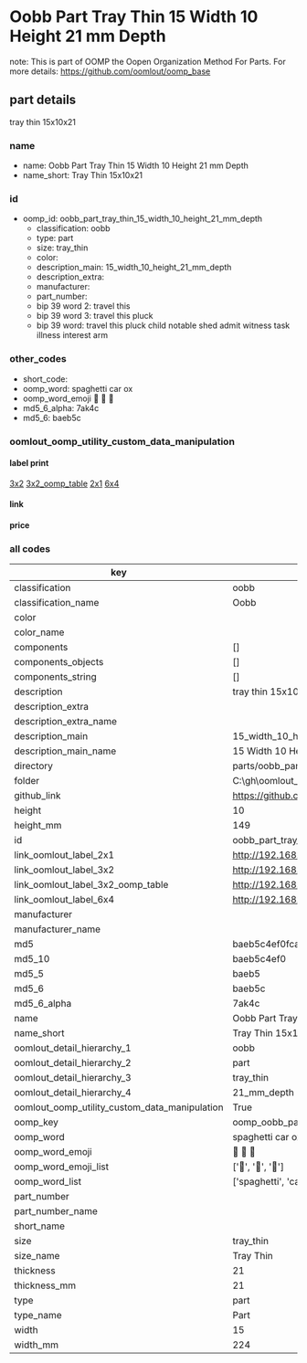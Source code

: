 # Oobb Part Tray Thin 15 Width 10 Height 21 mm Depth  

note: This is part of OOMP the Oopen Organization Method For Parts. For more details: https://github.com/oomlout/oomp_base

##  part details
  



tray thin 15x10x21



### name
* name: Oobb Part Tray Thin 15 Width 10 Height 21 mm Depth
* name_short: Tray Thin 15x10x21 
### id
* oomp_id: oobb_part_tray_thin_15_width_10_height_21_mm_depth
  * classification: oobb
  * type: part
  * size: tray_thin
  * color: 
  * description_main: 15_width_10_height_21_mm_depth
  * description_extra: 
  * manufacturer: 
  * part_number: 
  * bip 39 word 2: travel this
  * bip 39 word 3: travel this pluck
  * bip 39 word: travel this pluck child notable shed admit witness task illness interest arm

### other_codes
* short_code: 
* oomp_word: spaghetti car ox
* oomp_word_emoji :spaghetti: :car: :ox:
* md5_6_alpha: 7ak4c
* md5_6: baeb5c






### oomlout_oomp_utility_custom_data_manipulation
#### label print
[3x2](http://192.168.1.245:1112/?label=oomp%207ak4c)
[3x2_oomp_table](http://192.168.1.108:1112/?label=oomp%207ak4c)
[2x1](http://192.168.1.242:1112/?label=oomp%207ak4c)
[6x4](http://192.168.1.55:1112/?label=oomp%207ak4c)    

#### link

                              

#### price







### all codes 
| key | value |  
| --- | --- |  
| classification | oobb |  
| classification_name | Oobb |  
| color |  |  
| color_name |  |  
| components | [] |  
| components_objects | [] |  
| components_string | [] |  
| description | tray thin 15x10x21 |  
| description_extra |  |  
| description_extra_name |  |  
| description_main | 15_width_10_height_21_mm_depth |  
| description_main_name | 15 Width 10 Height 21 mm Depth |  
| directory | parts/oobb_part_tray_thin_15_width_10_height_21_mm_depth |  
| folder | C:\gh\oomlout_oobb_version_4_generated_parts\parts\oobb_part_tray_thin_15_width_10_height_21_mm_depth |  
| github_link | https://github.com/oomlout/oomlout_oomp_part_src/tree/main/parts/oobb_part_tray_thin_15_width_10_height_21_mm_depth |  
| height | 10 |  
| height_mm | 149 |  
| id | oobb_part_tray_thin_15_width_10_height_21_mm_depth |  
| link_oomlout_label_2x1 | http://192.168.1.242:1112/?label=oomp%207ak4c |  
| link_oomlout_label_3x2 | http://192.168.1.245:1112/?label=oomp%207ak4c |  
| link_oomlout_label_3x2_oomp_table | http://192.168.1.108:1112/?label=oomp%207ak4c |  
| link_oomlout_label_6x4 | http://192.168.1.55:1112/?label=oomp%207ak4c |  
| manufacturer |  |  
| manufacturer_name |  |  
| md5 | baeb5c4ef0fca077154b427f4d78373c |  
| md5_10 | baeb5c4ef0 |  
| md5_5 | baeb5 |  
| md5_6 | baeb5c |  
| md5_6_alpha | 7ak4c |  
| name | Oobb Part Tray Thin 15 Width 10 Height 21 mm Depth |  
| name_short | Tray Thin 15x10x21  |  
| oomlout_detail_hierarchy_1 | oobb |  
| oomlout_detail_hierarchy_2 | part |  
| oomlout_detail_hierarchy_3 | tray_thin |  
| oomlout_detail_hierarchy_4 | 21_mm_depth |  
| oomlout_oomp_utility_custom_data_manipulation | True |  
| oomp_key | oomp_oobb_part_tray_thin_15_width_10_height_21_mm_depth |  
| oomp_word | spaghetti car ox |  
| oomp_word_emoji | :spaghetti: :car: :ox: |  
| oomp_word_emoji_list | [':spaghetti:', ':car:', ':ox:'] |  
| oomp_word_list | ['spaghetti', 'car', 'ox'] |  
| part_number |  |  
| part_number_name |  |  
| short_name |  |  
| size | tray_thin |  
| size_name | Tray Thin |  
| thickness | 21 |  
| thickness_mm | 21 |  
| type | part |  
| type_name | Part |  
| width | 15 |  
| width_mm | 224 |  
